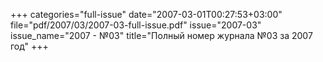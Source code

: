 +++
categories="full-issue"
date="2007-03-01T00:27:53+03:00"
file="pdf/2007/03/2007-03-full-issue.pdf"
issue="2007-03"
issue_name="2007 - №03"
title="Полный номер журнала №03 за 2007 год"
+++